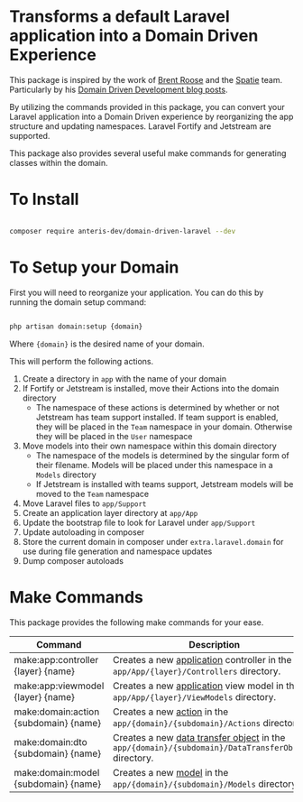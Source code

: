 # Transforms a default Laravel application into a Domain Driven Experience
This package is inspired by the work of [Brent Roose](https://github.com/brendt) and the [Spatie](https://spatie.be) team. Particularly by his [Domain Driven Development blog posts](https://stitcher.io/blog/laravel-beyond-crud-01-domain-oriented-laravel).

By utilizing the commands provided in this package, you can convert your Laravel application into a Domain Driven experience by reorganizing the app structure and updating namespaces. Laravel Fortify and Jetstream are supported.

This package also provides several useful make commands for generating classes within the domain.

# To Install
```bash

composer require anteris-dev/domain-driven-laravel --dev

```

# To Setup your Domain
First you will need to reorganize your application. You can do this by running the domain setup command:

```bash

php artisan domain:setup {domain}

```
Where `{domain}` is the desired name of your domain.


This will perform the following actions.

1. Create a directory in `app` with the name of your domain
2. If Fortify or Jetstream is installed, move their Actions into the domain directory
    - The namespace of these actions is determined by whether or not Jetstream has team support installed. If team support is enabled, they will be placed in the `Team` namespace in your domain. Otherwise they will be placed in the `User` namespace
3. Move models into their own namespace within this domain directory
   - The namespace of the models is determined by the singular form of their filename. Models will be placed under this namespace in a `Models` directory
   - If Jetstream is installed with teams support, Jetstream models will be moved to the `Team` namespace
3. Move Laravel files to `app/Support`
4. Create an application layer directory at `app/App`
5. Update the bootstrap file to look for Laravel under `app/Support`
6. Update autoloading in composer
7. Store the current domain in composer under `extra.laravel.domain` for use during file generation and namespace updates
8. Dump composer autoloads

# Make Commands

This package provides the following make commands for your ease.

| Command | Description |
|--|--|
| make:app:controller {layer} {name} | Creates a new [application](https://stitcher.io/blog/laravel-beyond-crud-07-entering-the-application-layer) controller in the `app/App/{layer}/Controllers` directory. |
| make:app:viewmodel {layer} {name} | Creates a new [application](https://stitcher.io/blog/laravel-beyond-crud-07-entering-the-application-layer) view model in the `app/App/{layer}/ViewModels` directory. |
| make:domain:action {subdomain} {name} | Creates a new [action](https://stitcher.io/blog/laravel-beyond-crud-03-actions) in the `app/{domain}/{subdomain}/Actions` directory. |
| make:domain:dto {subdomain} {name} | Creates a new [data transfer object](https://stitcher.io/blog/laravel-beyond-crud-02-working-with-data) in the `app/{domain}/{subdomain}/DataTransferObjects` directory. |
| make:domain:model {subdomain} {name} | Creates a new [model](https://stitcher.io/blog/laravel-beyond-crud-04-models) in the `app/{domain}/{subdomain}/Models` directory. |
